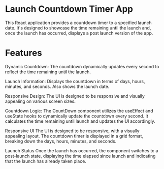 # Launch Countdown Timer App
This React application provides a countdown timer to a specified launch date. It's designed to showcase the time remaining until the launch and, once the launch has occurred, displays a post launch version of the app.

# Features
Dynamic Countdown: The countdown dynamically updates every second to reflect the time remaining until the launch.

Launch Information: Displays the countdown in terms of days, hours, minutes, and seconds. Also shows the launch date.

Responsive Design: The UI is designed to be responsive and visually appealing on various screen sizes.

Countdown Logic:
The CountDown component utilizes the useEffect and useState hooks to dynamically update the countdown every second. It calculates the time remaining until launch and updates the UI accordingly.

Responsive UI
The UI is designed to be responsive, with a visually appealing layout. The countdown timer is displayed in a grid format, breaking down the days, hours, minutes, and seconds.

Launch Status
Once the launch has occurred, the component switches to a post-launch state, displaying the time elapsed since launch and indicating that the launch has already taken place.